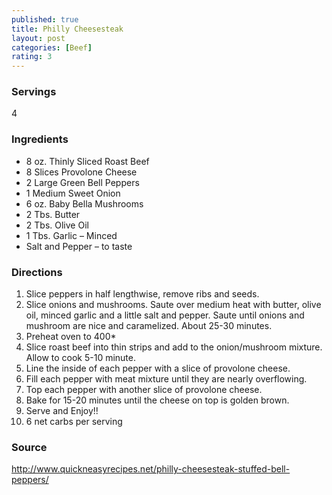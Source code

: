 ```yaml
---
published: true
title: Philly Cheesesteak
layout: post
categories: [Beef]
rating: 3
---
```

### Servings
4

### Ingredients
- 8 oz. Thinly Sliced Roast Beef
- 8 Slices Provolone Cheese
- 2 Large Green Bell Peppers
- 1 Medium Sweet Onion
- 6 oz. Baby Bella Mushrooms
- 2 Tbs. Butter
- 2 Tbs. Olive Oil
- 1 Tbs. Garlic – Minced
- Salt and Pepper – to taste

### Directions
1. Slice peppers in half lengthwise, remove ribs and seeds.
2. Slice onions and mushrooms.  Saute over medium heat with butter, olive oil, minced garlic and a little salt and pepper.  Saute until onions and mushroom are nice and caramelized.  About 25-30 minutes.
3. Preheat oven to 400*
4. Slice roast beef into thin strips and add to the onion/mushroom mixture.  Allow to cook 5-10 minute.
5. Line the inside of each pepper with a slice of provolone cheese.
6. Fill each pepper with meat mixture until they are nearly overflowing.
7. Top each pepper with another slice of provolone cheese.
8. Bake for 15-20 minutes until the cheese on top is golden brown.
9. Serve and Enjoy!!
10. 6 net carbs per serving

### Source
<a href="http://www.quickneasyrecipes.net/philly-cheesesteak-stuffed-bell-peppers/" target="new">http://www.quickneasyrecipes.net/philly-cheesesteak-stuffed-bell-peppers/</a>
